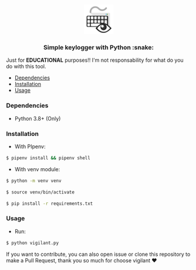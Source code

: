 <p align="center">
  <a href="https://github.com/thiiagoms/keylogger">
    <img src="assets/keylogger.png" alt="Logo" width="80" height="80">
  </a>
     <h3 align="center">Simple keylogger with Python :snake:</h3>
</p>

Just for **EDUCATIONAL** purposes!! I'm not responsability for what do you do with this tool.

- [Dependencies](#Dependencies)
- [Installation](#Installation)
- [Usage](#Usage)

### Dependencies
* Python 3.8+ (Only)

### Installation

- With PIpenv:
```bash
$ pipenv install && pipenv shell
```

- With venv module:

```bash
$ python -m venv venv
```

```bash
$ source venv/bin/activate
```

```bash
$ pip install -r requirements.txt
```
### Usage

- Run: 
```bash
$ python vigilant.py
```

If you want to contribute, you can also open issue or clone this repository to make a Pull Request, thank you so much for choose vigilant :hearts:
